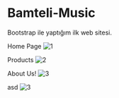 # Bamteli-Music
 Bootstrap ile yaptığım ilk web sitesi.

Home Page
![1](https://user-images.githubusercontent.com/118760940/211030760-8fae7b6a-c8d5-4b49-8bb1-17de3046b78b.jpg)

Products
![2](https://user-images.githubusercontent.com/118760940/211030787-81faebf0-1f22-43a5-a4f5-f77b56c6ca8a.jpg)

About Us!
![3](https://user-images.githubusercontent.com/118760940/211034183-76b8e2af-cc11-4804-a8a7-5e333aa4b5d4.jpg)



 asd ![3](https://user-images.githubusercontent.com/118760940/211034272-c150f4ed-c6df-4f54-88db-e3b720a1ed1e.jpg)
